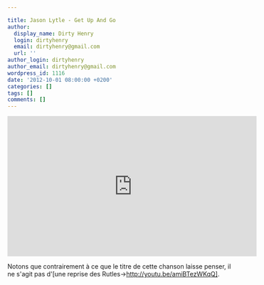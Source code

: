 ```yaml
---

title: Jason Lytle - Get Up And Go
author:
  display_name: Dirty Henry
  login: dirtyhenry
  email: dirtyhenry@gmail.com
  url: ''
author_login: dirtyhenry
author_email: dirtyhenry@gmail.com
wordpress_id: 1116
date: '2012-10-01 08:00:00 +0200'
categories: []
tags: []
comments: []
---
```

<iframe width="560" height="315" src="http://www.youtube.com/embed/VhZrONoR29E" frameborder="0" allowfullscreen></iframe>

Notons que contrairement à ce que le titre de cette chanson laisse penser, il ne s'agit pas d'[une reprise des Rutles->http://youtu.be/amiBTezWKqQ].
